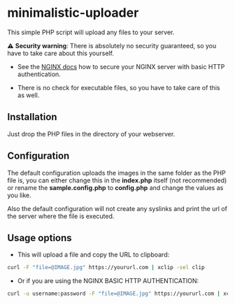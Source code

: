 # minimalistic-uploader

This simple PHP script will upload any files to your server.

:warning: **Security warning**: There is absolutely no security guaranteed, so you have to take care about this yourself.
 * See the [NGINX docs](https://docs.nginx.com/nginx/admin-guide/security-controls/configuring-http-basic-authentication/) how to secure your NGINX server with basic HTTP authentication.
 
 * There is no check for executable files, so you have to take care of this as well.

## Installation

Just drop the PHP files in the directory of your webserver.

## Configuration

The default configuration uploads the images in the same folder as the PHP file is, you can either change this in the **index.php** itself (not recommended) or rename the **sample.config.php** to **config.php** and change the values as you like.

Also the default configuration will not create any syslinks and print the url of the server where the file is executed.

## Usage options

  * This will upload a file and copy the URL to clipboard:

 ```bash
 curl -F "file=@IMAGE.jpg" https://yoururl.com | xclip -sel clip
 ```
 
 * Or if you are using the NGINX BASIC HTTP AUTHENTICATION:

 ```bash
 curl -u username:password -F "file=@IMAGE.jpg" https://yoururl.com | xclip -sel clip
 ```
